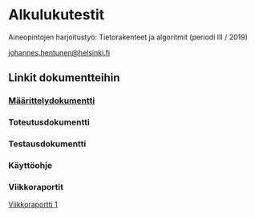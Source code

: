# Alkulukutestit

Aineopintojen harjoitustyö: Tietorakenteet ja algoritmit (periodi III / 2019)

johannes.hentunen@helsinki.fi

## Linkit dokumentteihin

### [Määrittelydokumentti](https://github.com/jhentune/alkulukutestit/blob/master/Dokumentit/maarittelydokumentti.md)

### Toteutusdokumentti
### Testausdokumentti
### Käyttöohje

### Viikkoraportit

[Viikkoraportti 1](https://github.com/jhentune/alkulukutestit/blob/master/Dokumentit/Viikkoraportti_1.md)

